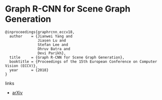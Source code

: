 # Graph R-CNN for Scene Graph Generation

```
@inproceedings{graphrcnn_eccv18,
  author    = {Jianwei Yang and
               Jiasen Lu and
               Stefan Lee and
               Dhruv Batra and
               Devi Parikh},
  title     = {Graph R-CNN for Scene Graph Generation},
  booktitle = {Proceedings of the 15th European Conference on Computer Vision (ECCV)},
  year      = {2018}
}
```

links
- [arXiv](https://arxiv.org/abs/1808.00191)
